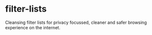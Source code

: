 # filter-lists
Cleansing filter lists for privacy focussed, cleaner and safer browsing experience on the internet.
